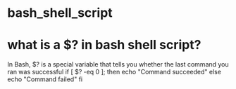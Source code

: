 # bash_shell_script
# what is a $? in bash shell script?
In Bash, $? is a special variable that tells you whether the last command you ran was successful 
if [ $? -eq 0 ]; then
    echo "Command succeeded"
else
    echo "Command failed"
fi
